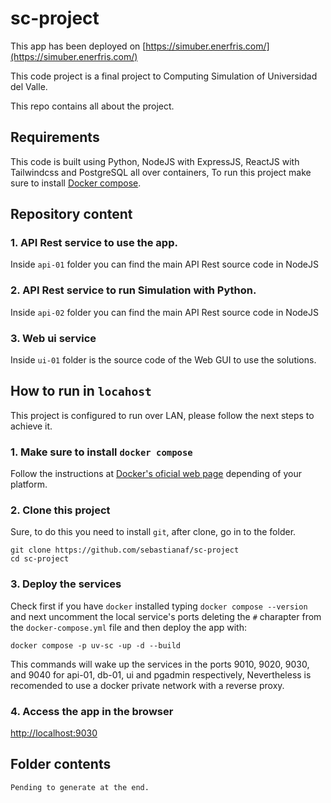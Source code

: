 # sc-project
This app has been deployed on [https://simuber.enerfris.com/](https://simuber.enerfris.com/)

This code project is a final project to Computing Simulation of Universidad del Valle.

This repo contains all about the project.

## Requirements
This code is built using Python, NodeJS with ExpressJS, ReactJS with Tailwindcss and PostgreSQL all over containers, To run this project make sure to install [Docker compose](https://docs.docker.com/).

## Repository content

### 1. API Rest service to use the app.
Inside `api-01` folder you can find the main API Rest source code in NodeJS

### 2. API Rest service to run Simulation with Python.
Inside `api-02` folder you can find the main API Rest source code in NodeJS

### 3. Web ui service
Inside `ui-01` folder is the source code of the Web GUI to use the solutions.

## How to run in `locahost`
This project is configured to run over LAN, please follow the next steps to achieve it.

### 1. Make sure to install `docker compose`
Follow the instructions at [Docker's oficial web page](https://docs.docker.com/) depending of your platform.

### 2. Clone this project
Sure, to do this you need to install `git`, after clone, go in to the folder.
```
git clone https://github.com/sebastianaf/sc-project
cd sc-project
```

### 3. Deploy the services
Check first if you have `docker` installed typing `docker compose --version` and next uncomment the local service's ports deleting the `#` charapter from the `docker-compose.yml` file and then deploy the app with:
```
docker compose -p uv-sc -up -d --build
```
This commands will wake up the services in the ports 9010, 9020, 9030, and 9040 for api-01, db-01, ui and pgadmin respectively, Nevertheless is recomended to use a docker private network with a reverse proxy.

### 4. Access the app in the browser

[http://localhost:9030](http://localhost:9030)


## Folder contents
```
Pending to generate at the end.
```





